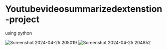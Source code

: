 # Youtubevideosummarizedextenstion-project
using python

![Screenshot 2024-04-25 205019](https://github.com/sasmita169/Youtubevideosummarizedextenstion-project/assets/118671759/50c91555-7033-4a9f-89df-4a0cdb3ce209)
![Screenshot 2024-04-25 204852](https://github.com/sasmita169/Youtubevideosummarizedextenstion-project/assets/118671759/fd18e15f-0d72-4478-9e11-83b00d295350)

